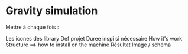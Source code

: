 # Gravity simulation

Mettre à chaque fois :

Les icones des library
Def projet
Duree
inspi si nécessaire
How it's work
Structure ==> how to install on the machine
Résultat
Image / schema
